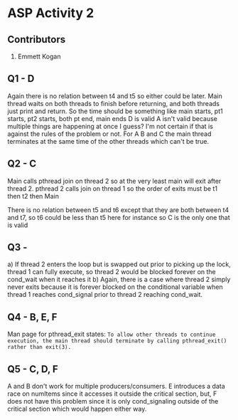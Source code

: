 # ASP Activity 2

## Contributors
1. Emmett Kogan

## Q1 - D
Again there is no relation between t4 and t5 so either could be later.
Main thread waits on both threads to finish before returning, and both threads just print and return.
So the time should be something like main starts, pt1 starts, pt2 starts, both pt end, main ends
D is valid
A isn't valid because multiple things are happening at once I guess? I'm not certain if that is against the
rules of the problem or not. For A B and C the main thread terminates at the same time of the other threads which can't be true.

## Q2 - C
Main calls pthread join on thread 2 so at the very least main will exit after
thread 2. pthread 2 calls join on thread 1 so the order of exits must be t1 
then t2 then Main

There is no relation between t5 and t6 except that they are both between t4 and
t7, so t6 could be less than t5 here for instance so C is the only one that is
valid

## Q3 - 
a) If thread 2 enters the loop but is swapped out prior to picking up the lock, thread 1 can fully execute, so thread 2 would be blocked forever on the cond_wait when it reaches it
b) Again, there is a case where thread 2 simply never exits because it is forever blocked on the conditional variable when thread 1 reaches cond_signal prior to thread 2 reaching cond_wait.

## Q4 - B, E, F
Man page for pthread_exit states: `To allow other threads to continue execution, the main thread should terminate by calling pthread_exit() rather than exit(3).`

## Q5 - C, D, F
A and B don't work for multiple producers/consumers. E introduces a data race on numItems since it accesses it outside the critical section, but, F does not have this problem since it is only cond_signaling outside of the critical section which would happen either way.